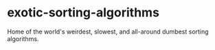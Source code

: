 # exotic-sorting-algorithms
Home of the world's weirdest, slowest, and all-around dumbest sorting algorithms.
